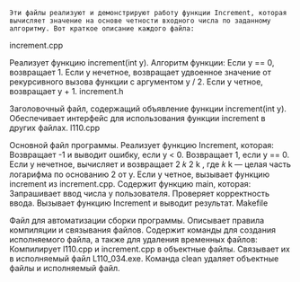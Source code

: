     Эти файлы реализуют и демонстрируют работу функции Increment, которая вычисляет значение на основе четности входного числа по заданному алгоритму. Вот краткое описание каждого файла:

increment.cpp

Реализует функцию increment(int y).
Алгоритм функции:
Если y == 0, возвращает 1.
Если y нечетное, возвращает удвоенное значение от рекурсивного вызова функции с аргументом y / 2.
Если y четное, возвращает y + 1.
increment.h

Заголовочный файл, содержащий объявление функции increment(int y).
Обеспечивает интерфейс для использования функции increment в других файлах.
l110.cpp

Основной файл программы.
Реализует функцию Increment, которая:
Возвращает -1 и выводит ошибку, если y < 0.
Возвращает 1, если y == 0.
Если y нечетное, вычисляет и возвращает 
2
𝑘
2 
k
 , где 
𝑘
k — целая часть логарифма по основанию 2 от y.
Если y четное, вызывает функцию increment из increment.cpp.
Содержит функцию main, которая:
Запрашивает ввод числа у пользователя.
Проверяет корректность ввода.
Вызывает функцию Increment и выводит результат.
Makefile

Файл для автоматизации сборки программы.
Описывает правила компиляции и связывания файлов.
Содержит команды для создания исполняемого файла, а также для удаления временных файлов:
Компилирует l110.cpp и increment.cpp в объектные файлы.
Связывает их в исполняемый файл L110_034.exe.
Команда clean удаляет объектные файлы и исполняемый файл.